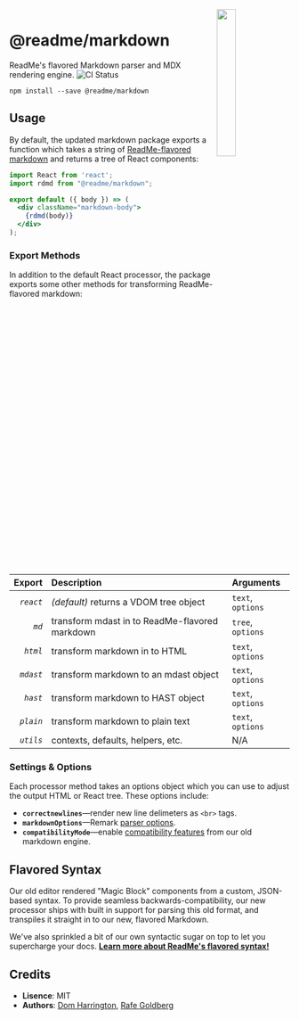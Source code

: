 <img align=right width=26% src=http://owlbert.io/images/owlberts-png/Reading.psd.png>

@readme/markdown
===

ReadMe's flavored Markdown parser and MDX rendering engine. ![CI Status](https://github.com/readmeio/markdown/workflows/CI/badge.svg)

```
npm install --save @readme/markdown
```

## Usage

By default, the updated markdown package exports a function which takes a string of [ReadMe-flavored markdown](https://docs.readme.com/rdmd/docs/syntax-extensions) and returns a tree of React components:

```jsx
import React from 'react';
import rdmd from "@readme/markdown";

export default ({ body }) => (
  <div className="markdown-body">
    {rdmd(body)}
  </div>
);
```

### Export Methods

In addition to the default React processor, the package exports some other methods for transforming ReadMe-flavored markdown:

| Export  | Description                                    | Arguments       |
| -------:|:---------------------------------------------- |:--------------- |
|*`react`*|_(default)_ returns a VDOM tree object          |`text`, `options`|
|*`md`*   | transform mdast in to ReadMe-flavored markdown |`tree`, `options`|
|*`html`* | transform markdown in to HTML                  |`text`, `options`|
|*`mdast`*| transform markdown to an mdast object          |`text`, `options`|
|*`hast`* | transform markdown to HAST object              |`text`, `options`|
|*`plain`*| transform markdown to plain text               |`text`, `options`|
|*`utils`*| contexts, defaults, helpers, etc.              | N/A             |

### Settings & Options

Each processor method takes an options object which you can use to adjust the output HTML or React tree. These options include:

- **`correctnewlines`**—render new line delimeters as `<br>` tags.
- **`markdownOptions`**—Remark [parser options](https://github.com/remarkjs/remark/tree/main/packages/remark-stringify#processorusestringify-options).
- **`compatibilityMode`**—enable [compatibility features](https://github.com/readmeio/api-explorer/issues/668) from our old markdown engine.

## Flavored Syntax

Our old editor rendered "Magic Block" components from a custom, JSON-based syntax. To provide seamless backwards-compatibility, our new processor ships with built in support for parsing this old format, and transpiles it straight in to our new, flavored Markdown.

We've also sprinkled a bit of our own syntactic sugar on top to let you supercharge your docs. [**Learn more about ReadMe's flavored syntax!**](https://docs.readme.com/rdmd/docs/syntax-extensions)

## Credits

- **Lisence**: MIT
- **Authors**: [Dom Harrington](https://github.com/domharrington/), [Rafe Goldberg](https://github.com/rafegoldberg)
